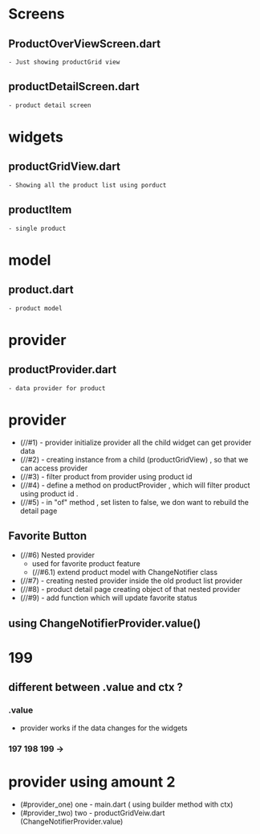 # Screens
## ProductOverViewScreen.dart
    - Just showing productGrid view
## productDetailScreen.dart
    - product detail screen

# widgets
## productGridView.dart
    - Showing all the product list using porduct
## productItem
    - single product

# model
## product.dart
    - product model

# provider
## productProvider.dart
    - data provider for product

# provider
- (//#1) - provider initialize provider all the child widget can get provider data
- (//#2) - creating instance from a child (productGridView) , so that we can access provider
- (//#3) - filter product from provider using product id
- (//#4) - define a method on productProvider , which will filter product using  product id .
- (//#5) - in "of" method , set listen to false, we don want to rebuild the detail page

## Favorite Button
-  (//#6) Nested provider
   - used for favorite product feature
   - (//#6.1) extend product model with ChangeNotifier class
- (//#7) - creating nested provider inside the old product list provider
- (//#8) - product detail page creating object of that nested provider
- (//#9) - add function which will update favorite status

## using  ChangeNotifierProvider.value()
# 199
## different between .value and ctx ? 
### .value
- provider works if the data changes for the widgets
### 197 198 199 ->

# provider using amount 2
- (#provider_one) one - main.dart ( using builder method with ctx) 
- (#provider_two) two - productGridVeiw.dart (ChangeNotifierProvider.value)